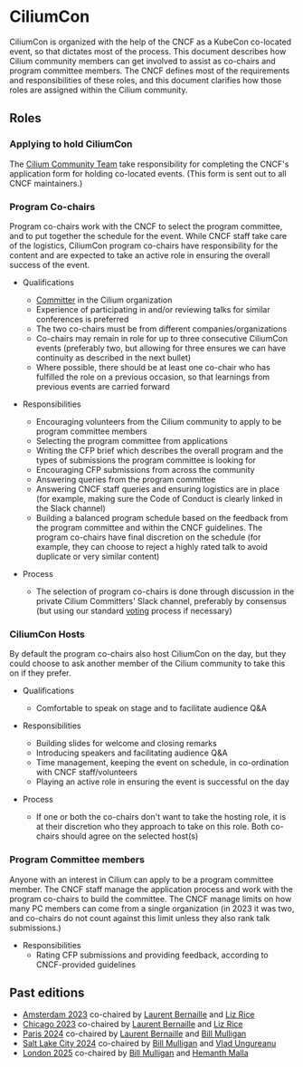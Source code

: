 # CiliumCon

CiliumCon is organized with the help of the CNCF as a KubeCon co-located event,
so that dictates most of the process. This document describes how
Cilium community members can get involved to assist as co-chairs and program committee
members. The CNCF defines most of the requirements and responsibilities of these
roles, and this document clarifies how those roles are assigned within the
Cilium community.

## Roles

### Applying to hold CiliumCon

The [Cilium Community
Team](https://github.com/cilium/community/blob/main/CONTRIBUTOR-ROLES.md#community-team)
take responsibility for completing the CNCF's application form for holding
co-located events. (This form is sent out to all CNCF maintainers.)

### Program Co-chairs

Program co-chairs work with the CNCF to select the program committee, and
to put together the schedule for the event. While CNCF staff take care of the
logistics, CiliumCon program co-chairs have responsibility for the content and
are expected to take an active role in ensuring the overall success of the event.

* Qualifications
  * [Committer](https://github.com/cilium/community/blob/main/CONTRIBUTOR-LADDER.md#committer)
    in the Cilium organization
  * Experience of participating in and/or reviewing talks for similar conferences is preferred
  * The two co-chairs must be from different companies/organizations
  * Co-chairs may remain in role for up to three consecutive CiliumCon events (preferably
    two, but allowing for three ensures we can have continuity as described in
    the next bullet)
  * Where possible, there should be at least one co-chair who has fulfilled the
    role on a previous occasion, so that learnings from previous events are
    carried forward

* Responsibilities
  * Encouraging volunteers from the Cilium community to apply to be program
    committee members
  * Selecting the program committee from applications
  * Writing the CFP brief which describes the overall program and the types of
    submissions the program committee is looking for
  * Encouraging CFP submissions from across the community
  * Answering queries from the program committee
  * Answering CNCF staff queries and ensuring logistics are in place (for
    example, making sure the Code of Conduct is clearly linked in the Slack
    channel)
  * Building a balanced program schedule based on the feedback from the program
    committee and within the CNCF guidelines. The program co-chairs have final
    discretion on the schedule (for example, they can choose to reject a highly
    rated talk to avoid duplicate or very similar content)
  
* Process
  * The selection of program co-chairs is done through discussion in the private
    Cilium Committers' Slack channel, preferably by consensus (but using our
    standard
    [voting](https://github.com/cilium/community/blob/main/GOVERNANCE.md#voting)
    process if necessary) 

### CiliumCon Hosts

By default the program co-chairs also host CiliumCon on the day, but they could
choose to ask another member of the Cilium community to take this on if they
prefer.

* Qualifications
  * Comfortable to speak on stage and to facilitate audience Q&A

* Responsibilities
  * Building slides for welcome and closing remarks
  * Introducing speakers and facilitating audience Q&A
  * Time management, keeping the event on schedule, in co-ordination with CNCF
    staff/volunteers
  * Playing an active role in ensuring the event is successful on the day

* Process
  * If one or both the co-chairs don't want to take the hosting role, it is at
    their discretion who they approach to take on this role. Both co-chairs
    should agree on the selected host(s)

### Program Committee members

Anyone with an interest in Cilium can apply to be a program committee member.
The CNCF staff manage the application process and work with the program
co-chairs to build the committee. The CNCF manage limits on how many PC members
can come from a single organization (in 2023 it was two, and co-chairs do not
count against this limit unless they also rank talk submissions.)

* Responsibilities
  * Rating CFP submissions and providing feedback, according to CNCF-provided guidelines

## Past editions

* [Amsterdam
  2023](https://www.youtube.com/playlist?list=PLj6h78yzYM2Meb36FX-bKd-3fpNvtlzpE)
  co-chaired by [Laurent Bernaille](https://github.com/lbernail) and [Liz Rice](https://github.com/lizrice)
* [Chicago 2023](https://www.youtube.com/playlist?list=PLDg_GiBbAx-l7kyTSyrmVMeTwneGziVQ3) co-chaired by [Laurent Bernaille](https://github.com/lbernail) and [Liz Rice](https://github.com/lizrice)
* [Paris 2024](https://www.youtube.com/playlist?list=PLDg_GiBbAx-mMcogXm5CSjB5EjEUEPbsO) co-chaired by [Laurent Bernaille](https://github.com/lbernail) and [Bill Mulligan](https://github.com/xmulligan/xmulligan)
* [Salt Lake City 2024](https://events.linuxfoundation.org/kubecon-cloudnativecon-north-america/co-located-events/cilium-ebpf-day/) co-chaired by [Bill Mulligan](https://github.com/xmulligan/xmulligan) and [Vlad Ungureanu](https://github.com/ungureanuvladvictor)
* [London 2025](https://events.linuxfoundation.org/archive/2025/kubecon-cloudnativecon-europe/co-located-events/ciliumcon/) co-chaired by [Bill Mulligan](https://github.com/xmulligan/xmulligan) and [Hemanth Malla](https://github.com/hemanthmalla)
